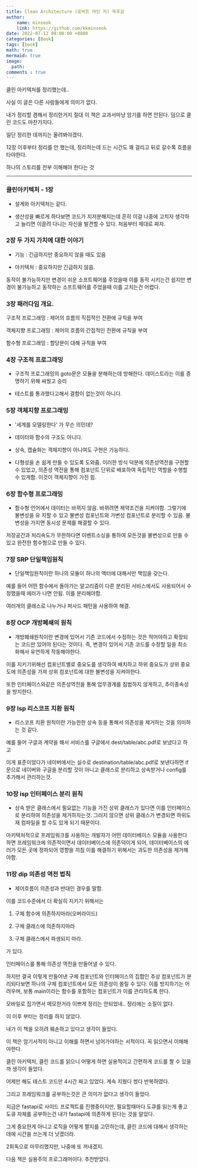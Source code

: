 ```yaml
---
title: Clean Architecture (로버트 마틴 저) 독후감
author: 
    name: minseok
    link: https://github.com/kkminseok
date: 2022-07-12 00:00:00 +0800
categories: [Book]
tags: [book]
math: true
mermaid: true
image: 
  path: 
comments : true
---
```





클린 아키텍처를 정리했는데..


사실 이 글은 다른 사람들에게 의미가 없다.


내가 정리할 겸해서 정리한거지 절대 이 책은 교과서마냥 암기를 하면 안된다. 덤으로 클린 코드도 마찬가지다.


일단 정리한 데까지는 올려봐야겠다.


12장 이후부터 정리를 안 했는데, 정리하는데 드는 시간도 꽤 걸리고 뒤로 갈수록 흐름을 타야한다.


하나의 스토리를 전부 이해해야 한다는 것


-----


### 클린아키텍처 - 1장


- 설계와 아키텍처는 같다.


- 생산성을 빠르게 하다보면 코드가 지저분해지는데 흔히 이걸 나중에 고치자 생각하고 늘리면 이끌려 다니는 자신을 발견할 수 있다. 처음부터 제대로 짜자.



### 2장 두 가지 가치에 대한 이야기


- 기능 : 긴급하지만 중요하지 않을 때도 있음


- 아키텍처 : 중요하지만 긴급하지 않음.


동작이 불가능하지만 변경이 쉬운 소프트웨어를 주었을때 이를 동작 시키는건 쉽지만 변경이 불가능하고 동작하는 소프트웨어를 주었을때 이를 고치는건 어렵다.



### 3장 패러다임 개요.


구조적 프로그래밍 : 제어의 흐름의 직접적인 전환에 규칙을 부여


객체지향 프로그래밍 : 제어의 흐름의 간접적인 전환에 규칙을 부여


함수형 프로그래밍 : 할당문이 대해 규칙을 부여


### 4장 구조적 프로그래밍


- 구조적 프로그래밍의 goto문은 모듈을 분해하는데 방해한다. 데이스트라는 이를 증명하기 위해 싸웠고 승리


- 테스트를 통과했다고해서 결함이 없는것이 아니다.


### 5장 객체지향 프로그래밍

- '세계를 모델링한다' 가 무슨 의민데?


- 데이터와 함수의 구조도 아니다.


- 상속, 캡슐화는 객체지향이 아니여도 구현은 가능하다.


- 다형성을 손 쉽게 만들 수 있도록 도와줌. 이러한 방식 덕분에 의존성역전을 구현할 수 있었고, 의존성 역전을 통해 컴포넌트 단위로 배포하여 독립적인 역할을 수행할 수 있게함. 이것이 객체지향이 가진 힘.


### 6장 함수형 프로그래밍


- 함수형 언어에서 데이터는 바뀌지 않음. 바뀌려면 제약조건을 지켜야함. 그렇기에 불변성을 유 지할 수 있고 불변성 컴포넌트와 가변성 컴포넌트로 분리할 수 있음. 불변성을 가지면 동시성 문제를 해결할 수 있다.


저장공간과 처리속도가 무한하다면 이벤트소싱을 통하여 모든것을 불변성으로 만들 수 있고 완전한 함수형으로 만들 수 있다.


### 7장 SRP 단일책임원칙


- 단일책임원칙이란 하나의 모듈이 하나의 액터에 대해서만 책임을 갖는다.


예를 들어 어떤 함수에서 돌아가는 알고리즘이 다른 분리된 서비스에서도 사용되어서 수정했을때 에러가 나면 안됨. 이를 분리해야함.

여러개의 클래스로 나누거나 퍼사드 패턴을 사용하여 해결.


### 8장 OCP 개방폐쇄의 원칙


- 개방폐쇄원칙이란 변경에 있어서 기존 코드에서 수정하는 것은 적어야하고 확장되는 코드만 있어야 된다는 것이다. 즉, 변경이 있어서 기존 코드를 수정할 일을 최소화해서 유연하게 작동해야한다.


이를 지키기위해선 컴포넌트별로 중요도를 생각하여 배치하고 하위 중요도가 상위 중요도에 의존성을 가져 상위 컴포넌트에 대한 불변성을 지켜야한다.


또한 인터페이스와같은 의존성역전을 통해 업무경계를 침범하지 않게하고, 추이종속성을 방지한다.


### 9장 lsp 리스코프 치환 원칙


- 리스코프 치환 원칙이란 가능한한 상속 등을 통해서 의존성을 제거하는 것을 의미하는 것 같다.

예를 들어 구글과 계약을 해서 서비스를 구글에서 dest/table/abc.pdf로 보냈다고 하고

이게 표준이었다가 네이버에서는 실수로 destination/table/abc.pdf로 보낸다하면 if문으로 네이버와 구글을 분리할 것이 아니고 클래스로 분리하고 상속받거나 config를 추가해서 관리하는것.


### 10장 isp 인터페이스 분리 원칙


- 상속 받은 클래스에서 필요없는 기능을 가진 상위 클래스가 있다면 이를 인터페이스로 분리하여 의존성을 제거하자는것. 그러지 않으면 상위 클래스가 변경되면 하위도 재 컴파일을 할 수도 있게 되기 때문이다.


아키텍처적으로 프레임워크를 사용하는 개발자가 어떤 데이터베이스 모듈을 사용한다하면 프레임워크에 의존적이면서 데이터베이스에 의존덕이게 되어, 데이터베이스의 에러가 모든 곳에 정파되어 영향을 끼침 이를 해결하기 위해서는 과도한 의존성을 제거해야함.


### 11장 dip 의존성 역전 법칙


- 제어흐름이 의존성과 반대인 경우를 말함.

이를 코드수준에서 더 확실히 지키기 위해서는

1. 구체 함수에 의존하지마라(오버라이드)

2. 구체 클래스에 의존하지마라

3. 구체 클래스에서 파생되지 마라.

가 있다.

인터페이스를 통해 의존성 역전을 만들어낼 수 있다.

하지만 결국 이렇게 만들어낸 구체 컴포넌트와 인터페이스의 집합인 추상 컴포넌트가 분리되다보면 하나의 구체 컴포넌트에서 모든 의존성이 쏠릴 수 있다. 이를 방지하기는 어려우며, 보통 main이라는 함수를 포함하는 컴포넌트가 이를 관리하도록 한다.



모바일로 집가면서 메모한거라 이쁘게 정리는 안되었네.. 정리에는 소질이 없다.


이 이후 부터는 정리를 하지 않았다.


내가 이 책을 오히려 훼손하고 있다고 생각이 들었다.


이 책은 암기서적이 아니고 이해를 하면서 넘어가야하는 서적이다. 꼭 읽으면서 이해해야한다.


클린 아키텍처, 클린 코드를 읽으니 어떻게 하면 실용적이고 간편하게 코드를 짤 수 있을까 생각이 들었다.


어제만 해도 테스트 코드만 4시간 짜고 있었다. 계속 지웠다 썼다 반복하였다.


그리고 프레임워크를 공부하는것은 큰 의미가 없다고 생각이 들었다.


지금은 fastapi로 사이드 프로젝트를 진행중이지만, 필요할때마다 도큐를 읽는게 좋고 도큐 자체를 공부하는건 내가 fastapi에 의존하게 된다는 것을 알았다.


그게 중요한게 아니고 로직을 어떻게 짤지를 고민하는데, 클린 코드에 대해서 생각하는데에 시간을 쓰는게 더 낫겠더라.


2회독으로 마무리했지만, 나중에 또 꺼내겠지.





다음 책은 실용주의 프로그래머이다. 추천받았다.

